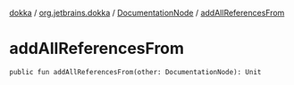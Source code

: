 [dokka](../../index.md) / [org.jetbrains.dokka](../index.md) / [DocumentationNode](index.md) / [addAllReferencesFrom](addAllReferencesFrom.md)

# addAllReferencesFrom

```
public fun addAllReferencesFrom(other: DocumentationNode): Unit
```
